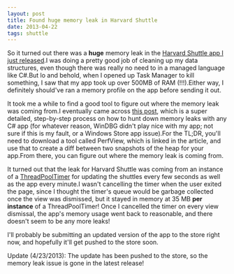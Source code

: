 ```yaml
---
layout: post
title: Found huge memory leak in Harvard Shuttle
date: 2013-04-22
tags: shuttle
---
```


So it turned out there was a <b>huge</b> memory leak in the <a href="http://bit.ly/11ugIYE">Harvard Shuttle app I just released</a>.I was doing a pretty good job of cleaning up my data structures, even though there was really no need to in a managed language like C#.But lo and behold, when I opened up Task Manager to kill something, I saw that my app took up over 500MB of RAM (!!!).Either way, I definitely should've ran a memory profile on the app before sending it out.

It took me a while to find a good tool to figure out where the memory leak was coming from.I eventually came across <a href="http://msdn.microsoft.com/en-us/magazine/jj721593.aspx">this post</a>, which is a super detailed, step-by-step process on how to hunt down memory leaks with any C# app (for whatever reason, WinDBG didn't play nice with my app; not sure if this is my fault, or a Windows Store app issue).For the TL;DR, you'll need to download a tool called PerfView, which is linked in the article, and use that to create a diff between two snapshots of the heap for your app.From there, you can figure out where the memory leak is coming from.

It turned out that the leak for Harvard Shuttle was coming from an instance of a <a href="http://msdn.microsoft.com/en-us/library/windows/apps/windows.system.threading.threadpooltimer.aspx">ThreadPoolTimer</a> for updating the shuttles every few seconds as well as the app every minute.I wasn't cancelling the timer when the user exited the page, since I thought the timer's queue would be garbage collected once the view was dismissed, but it stayed in memory at 35 MB <b>per instance</b> of a ThreadPoolTimer!  Once I cancelled the timer on every view dismissal, the app's memory usage went back to reasonable, and there doesn't seem to be any more leaks!

I'll probably be submitting an updated version of the app to the store right now, and hopefully it'll get pushed to the store soon.

Update (4/23/2013): The update has been pushed to the store, so the memory leak issue is gone in the latest release!
